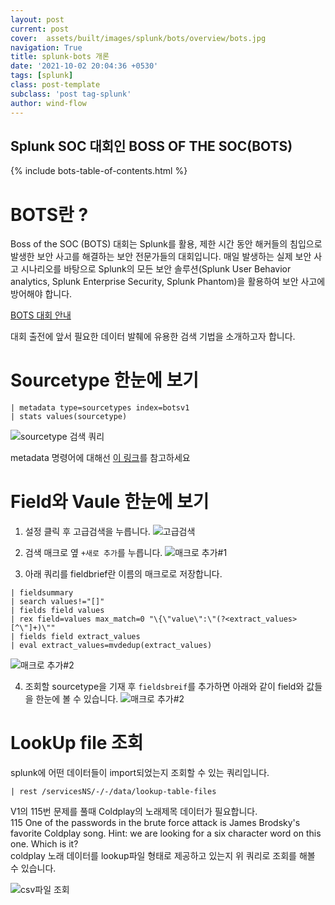 ```yaml
---
layout: post
current: post
cover:  assets/built/images/splunk/bots/overview/bots.jpg
navigation: True
title: splunk-bots 개론
date: '2021-10-02 20:04:36 +0530'
tags: [splunk]
class: post-template
subclass: 'post tag-splunk'
author: wind-flow
---
```


## Splunk SOC 대회인 BOSS OF THE SOC(BOTS)

{% include bots-table-of-contents.html %}

# BOTS란 ?

Boss of the SOC (BOTS) 대회는 Splunk를 활용, 제한 시간 동안 해커들의 침입으로 발생한 보안 사고를 해결하는 보안 전문가들의 대회입니다. 매일 발생하는 실제 보안 사고 시나리오를 바탕으로 Splunk의 모든 보안 솔루션(Splunk User Behavior analytics, Splunk Enterprise Security, Splunk Phantom)을 활용하여 보안 사고에 방어해야 합니다.

[BOTS 대회 안내](https://events.splunk.com/Splunk-Korea-2020-BOTS-Day)

대회 출전에 앞서 필요한 데이터 발췌에 유용한 검색 기법을 소개하고자 합니다.
# Sourcetype 한눈에 보기
```
| metadata type=sourcetypes index=botsv1
| stats values(sourcetype)
```

![sourcetype 검색 쿼리]({{site.url}}/assets/built/images/splunk/bots/overview/sourcetypequery.jpg)

metadata 명령어에 대해선 [이 링크](https://docs.splunk.com/Documentation/SplunkCloud/latest/SearchReference/metadata)를 참고하세요

# Field와 Vaule 한눈에 보기
1. 설정 클릭 후 고급검색을 누릅니다.
![고급검색]({{site.url}}/assets/built/images/splunk/bots/overview/fieldbrief.jpg)

2. 검색 매크로 옆 ```+새로 추가```를 누릅니다.
![매크로 추가#1]({{site.url}}/assets/built/images/splunk/bots/overview/createMacro-1.jpg)

3. 아래 쿼리를 fieldbrief란 이름의 매크로로 저장합니다.
```
| fieldsummary
| search values!="[]"
| fields field values
| rex field=values max_match=0 "\{\"value\":\"(?<extract_values>[^\"]+)\""
| fields field extract_values
| eval extract_values=mvdedup(extract_values)
```

![매크로 추가#2]({{site.url}}/assets/built/images/splunk/bots/overview/createMacro-2.jpg)

4. 조회할 sourcetype을 기재 후 `fieldsbreif`를 추가하면 아래와 같이 field와 값들을 한눈에 볼 수 있습니다.
![매크로 추가#2]({{site.url}}/assets/built/images/splunk/bots/overview/macroResult.jpg)

# LookUp file 조회

splunk에 어떤 데이터들이 import되었는지 조회할 수 있는 쿼리입니다.

```
| rest /servicesNS/-/-/data/lookup-table-files
```

V1의 115번 문제를 풀때 Coldplay의 노래제목 데이터가 필요합니다.  
115	One of the passwords in the brute force attack is James Brodsky's favorite Coldplay song. Hint: we are looking for a six character word on this one. Which is it?  
coldplay 노래 데이터를 lookup파일 형태로 제공하고 있는지 위 쿼리로 조회를 해볼 수 있습니다.

![csv파일 조회]({{site.url}}/assets/built/images/splunk/bots/overview/csvFileSearch.jpg)